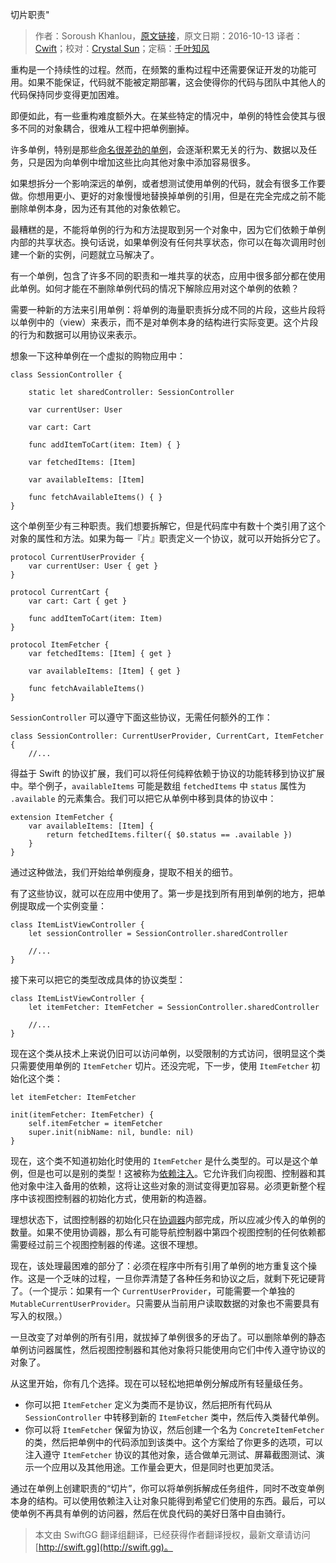 切片职责"

> 作者：Soroush Khanlou，[原文链接](http://khanlou.com/2016/10/slicing/)，原文日期：2016-10-13
> 译者：[Cwift](http://weibo.com/277195544)；校对：[Crystal Sun](http://www.jianshu.com/users/7a2d2cc38444/latest_articles)；定稿：[千叶知风](http://weibo.com/xiaoxxiao)
  









重构是一个持续性的过程。然而，在频繁的重构过程中还需要保证开发的功能可用。如果不能保证，代码就不能被定期部署，这会使得你的代码与团队中其他人的代码保持同步变得更加困难。

即便如此，有一些重构难度额外大。在某些特定的情况中，单例的特性会使其与很多不同的对象耦合，很难从工程中把单例删掉。

许多单例，特别是那些[命名很差劲的单例](http://khanlou.com/2014/11/a-controller-by-any-other-name/)，会逐渐积累无关的行为、数据以及任务，只是因为向单例中增加这些比向其他对象中添加容易很多。

如果想拆分一个影响深远的单例，或者想测试使用单例的代码，就会有很多工作要做。你想用更小、更好的对象慢慢地替换掉单例的引用，但是在完全完成之前不能删除单例本身，因为还有其他的对象依赖它。

最糟糕的是，不能将单例的行为和方法提取到另一个对象中，因为它们依赖于单例内部的共享状态。换句话说，如果单例没有任何共享状态，你可以在每次调用时创建一个新的实例，问题就立马解决了。

有一个单例，包含了许多不同的职责和一堆共享的状态，应用中很多部分都在使用此单例。如何才能在不删除单例代码的情况下解除应用对这个单例的依赖？



需要一种新的方法来引用单例：将单例的海量职责拆分成不同的片段，这些片段将以单例中的（view）来表示，而不是对单例本身的结构进行实际变更。这个片段的行为和数据可以用协议来表示。

想象一下这种单例在一个虚拟的购物应用中：

    class SessionController {
    
    	static let sharedController: SessionController
    
    	var currentUser: User
    	
    	var cart: Cart
    	
    	func addItemToCart(item: Item) { }
    	
    	var fetchedItems: [Item]
    	
    	var availableItems: [Item]
    	
    	func fetchAvailableItems() { }
    }

这个单例至少有三种职责。我们想要拆解它，但是代码库中有数十个类引用了这个对象的属性和方法。如果为每一『片』职责定义一个协议，就可以开始拆分它了。

    protocol CurrentUserProvider {
    	var currentUser: User { get }
    }
    
    protocol CurrentCart {
    	var cart: Cart { get }
    	
    	func addItemToCart(item: Item)
    }
    
    protocol ItemFetcher {
    	var fetchedItems: [Item] { get }
    	
    	var availableItems: [Item] { get }
    	
    	func fetchAvailableItems()
    }
`SessionController` 可以遵守下面这些协议，无需任何额外的工作：

    class SessionController: CurrentUserProvider, CurrentCart, ItemFetcher {
    	//...

得益于 Swift 的协议扩展，我们可以将任何纯粹依赖于协议的功能转移到协议扩展中。举个例子，`availableItems` 可能是数组 `fetchedItems` 中 `status` 属性为 `.available` 的元素集合。我们可以把它从单例中移到具体的协议中：

    extension ItemFetcher {
    	var availableItems: [Item] {
    		return fetchedItems.filter({ $0.status == .available })
    	}
    }

通过这种做法，我们开始给单例瘦身，提取不相关的细节。

有了这些协议，就可以在应用中使用了。第一步是找到所有用到单例的地方，把单例提取成一个实例变量：

    class ItemListViewController {
    	let sessionController = SessionController.sharedController
    	
    	//...
    }

接下来可以把它的类型改成具体的协议类型：

    class ItemListViewController {
    	let itemFetcher: ItemFetcher = SessionController.sharedController
    	
    	//...
    }

现在这个类从技术上来说仍旧可以访问单例，以受限制的方式访问，很明显这个类只需要使用单例的 `ItemFetcher` 切片。还没完呢，下一步，使用 `ItemFetcher` 初始化这个类：

    let itemFetcher: ItemFetcher
    
    init(itemFetcher: ItemFetcher) {
        self.itemFetcher = itemFetcher
        super.init(nibName: nil, bundle: nil)
    }

现在，这个类不知道初始化时使用的 `ItemFetcher` 是什么类型的。可以是这个单例，但是也可以是别的类型！这被称为[依赖注入](http://irace.me/di)。它允许我们向视图、控制器和其他对象中注入备用的依赖，这将让这些对象的测试变得更加容易。必须更新整个程序中该视图控制器的初始化方式，使用新的构造器。

理想状态下，试图控制器的初始化只在[协调器](http://khanlou.com/2015/10/coordinators-redux/)内部完成，所以应减少传入的单例的数量。如果不使用协调器，那么有可能导航控制器中第四个视图控制的任何依赖都需要经过前三个视图控制器的传递。这很不理想。

现在，该处理最困难的部分了：必须在程序中所有引用了单例的地方重复这个操作。这是一个乏味的过程，一旦你弄清楚了各种任务和协议之后，就剩下死记硬背了。（一个提示：如果有一个 `CurrentUserProvider`，可能需要一个单独的 `MutableCurrentUserProvider`。只需要从当前用户读取数据的对象也不需要具有写入的权限。）

一旦改变了对单例的所有引用，就拔掉了单例很多的牙齿了。可以删除单例的静态单例访问器属性，然后视图控制器和其他对象将只能使用向它们中传入遵守协议的对象了。

从这里开始，你有几个选择。现在可以轻松地把单例分解成所有轻量级任务。

* 你可以把 `ItemFetcher` 定义为类而不是协议，然后把所有代码从 `SessionController` 中转移到新的 `ItemFetcher` 类中，然后传入类替代单例。
* 你可以将 `ItemFetcher` 保留为协议，然后创建一个名为 `ConcreteItemFetcher` 的类，然后把单例中的代码添加到该类中。这个方案给了你更多的选项，可以注入遵守 `ItemFetcher` 协议的其他对象，适合做单元测试、屏幕截图测试、演示一个应用以及其他用途。工作量会更大，但是同时也更加灵活。

通过在单例上创建职责的“切片”，你可以将单例拆解成任务组件，同时不改变单例本身的结构。可以使用依赖注入让对象只能得到希望它们使用的东西。最后，可以使单例不再具有单例的访问器，然后在优良代码的美好日落中自由骑行。

> 本文由 SwiftGG 翻译组翻译，已经获得作者翻译授权，最新文章请访问 [http://swift.gg](http://swift.gg)。